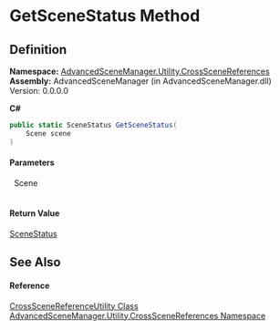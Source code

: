 # GetSceneStatus Method




## Definition
**Namespace:** <a href="N_AdvancedSceneManager_Utility_CrossSceneReferences.md">AdvancedSceneManager.Utility.CrossSceneReferences</a>  
**Assembly:** AdvancedSceneManager (in AdvancedSceneManager.dll) Version: 0.0.0.0

**C#**
``` C#
public static SceneStatus GetSceneStatus(
	Scene scene
)
```



#### Parameters
<dl><dt>  Scene</dt><dd> </dd></dl>

#### Return Value
<a href="T_AdvancedSceneManager_Utility_CrossSceneReferences_SceneStatus.md">SceneStatus</a>

## See Also


#### Reference
<a href="T_AdvancedSceneManager_Utility_CrossSceneReferences_CrossSceneReferenceUtility.md">CrossSceneReferenceUtility Class</a>  
<a href="N_AdvancedSceneManager_Utility_CrossSceneReferences.md">AdvancedSceneManager.Utility.CrossSceneReferences Namespace</a>  
